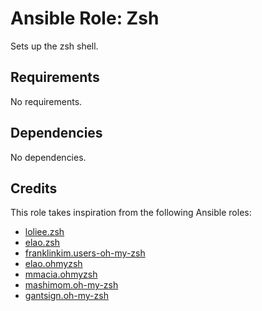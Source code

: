 # Ansible Role: Zsh

Sets up the zsh shell.

## Requirements

No requirements.

## Dependencies

No dependencies.

## Credits

This role takes inspiration from the following Ansible roles:

- [loliee.zsh](https://github.com/loliee/ansible-zsh)
- [elao.zsh](https://github.com/ElaoInfra/ansible-role-zsh)
- [franklinkim.users-oh-my-zsh](https://github.com/weareinteractive/ansible-users-oh-my-zsh)
- [elao.ohmyzsh](https://github.com/ElaoInfra/ansible-role-ohmyzsh)
- [mmacia.ohmyzsh](https://github.com/samyroad/ansible-ohmyzsh)
- [mashimom.oh-my-zsh](https://github.com/mashimom/ohmyzsh_plbk)
- [gantsign.oh-my-zsh](https://github.com/gantsign/ansible-role-oh-my-zsh)
